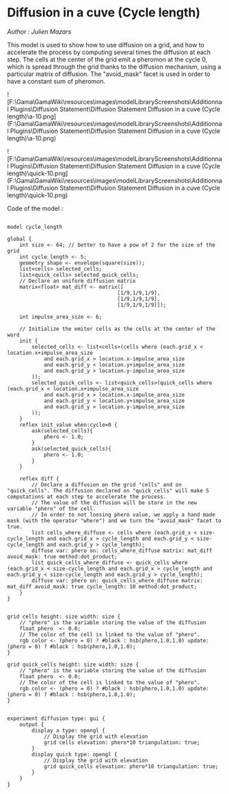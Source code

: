 [//]: # (keyword|operator_hsb)
[//]: # (keyword|statement_diffuse)
[//]: # (keyword|type_matrix)
[//]: # (keyword|concept_diffusion)
[//]: # (keyword|concept_matrix)
[//]: # (keyword|concept_math)
[//]: # (keyword|concept_elevation)
# Diffusion in a cuve (Cycle length)


_Author : Julien Mazars_

This model is used to show how to use diffusion on a grid, and how to accelerate the process by computing several times the diffusion at each step. The cells at the center of the grid emit a pheromon at the cycle 0, which is spread through the grid thanks to the diffusion mechanism, using a particular matrix of diffusion. The "avoid_mask" facet is used in order to have a constant sum of pheromon. 


![F:\Gama\GamaWiki\resources\images\modelLibraryScreenshots\Additionnal Plugins\Diffusion Statement\Diffusion Statement Diffusion in a cuve (Cycle length)\a-10.png](F:\Gama\GamaWiki\resources\images\modelLibraryScreenshots\Additionnal Plugins\Diffusion Statement\Diffusion Statement Diffusion in a cuve (Cycle length)\a-10.png)

![F:\Gama\GamaWiki\resources\images\modelLibraryScreenshots\Additionnal Plugins\Diffusion Statement\Diffusion Statement Diffusion in a cuve (Cycle length)\quick-10.png](F:\Gama\GamaWiki\resources\images\modelLibraryScreenshots\Additionnal Plugins\Diffusion Statement\Diffusion Statement Diffusion in a cuve (Cycle length)\quick-10.png)

Code of the model : 

```

model cycle_length

global {
	int size <- 64; // better to have a pow of 2 for the size of the grid
	int cycle_length <- 5;
  	geometry shape <- envelope(square(size));
  	list<cells> selected_cells;
  	list<quick_cells> selected_quick_cells;
  	// Declare an uniform diffusion matrix
  	matrix<float> mat_diff <- matrix([
									[1/9,1/9,1/9],
									[1/9,1/9,1/9],
									[1/9,1/9,1/9]]);
									
	int impulse_area_size <- 6;

	// Initialize the emiter cells as the cells at the center of the word
	init {
		selected_cells <- list<cells>(cells where (each.grid_x < location.x+impulse_area_size
			and each.grid_x > location.x-impulse_area_size
			and each.grid_y < location.y+impulse_area_size
			and each.grid_y > location.y-impulse_area_size
		));
		selected_quick_cells <- list<quick_cells>(quick_cells where (each.grid_x < location.x+impulse_area_size
			and each.grid_x > location.x-impulse_area_size
			and each.grid_y < location.y+impulse_area_size
			and each.grid_y > location.y-impulse_area_size
		));
	}
	reflex init_value when:cycle=0 {
		ask(selected_cells){
			phero <- 1.0;
		}
		ask(selected_quick_cells){
			phero <- 1.0;
		}		
	}

	reflex diff {
		// Declare a diffusion on the grid "cells" and on "quick_cells". The diffusion declared on "quick_cells" will make 5 computations at each step to accelerate the process. 
		// The value of the diffusion will be store in the new variable "phero" of the cell.
		// In order to not loosing phero value, we apply a hand made mask (with the operator "where") and we turn the "avoid_mask" facet to true.
		list cells_where_diffuse <- cells where (each.grid_x < size-cycle_length and each.grid_x > cycle_length and each.grid_y < size-cycle_length and each.grid_y > cycle_length);
		diffuse var: phero on: cells_where_diffuse matrix: mat_diff avoid_mask: true method:dot_product;	
		list quick_cells_where_diffuse <- quick_cells where (each.grid_x < size-cycle_length and each.grid_x > cycle_length and each.grid_y < size-cycle_length and each.grid_y > cycle_length);
		diffuse var: phero on: quick_cells_where_diffuse matrix: mat_diff avoid_mask: true cycle_length: 10 method:dot_product;
	}
}


grid cells height: size width: size {
	// "phero" is the variable storing the value of the diffusion
	float phero  <- 0.0;
	// The color of the cell is linked to the value of "phero".
	rgb color <- (phero = 0) ? #black : hsb(phero,1.0,1.0) update: (phero = 0) ? #black : hsb(phero,1.0,1.0);
} 

grid quick_cells height: size width: size {
	// "phero" is the variable storing the value of the diffusion
	float phero  <- 0.0;
	// The color of the cell is linked to the value of "phero".
	rgb color <- (phero = 0) ? #black : hsb(phero,1.0,1.0) update: (phero = 0) ? #black : hsb(phero,1.0,1.0);
} 


experiment diffusion type: gui {
	output {
		display a type: opengl {
			// Display the grid with elevation
			grid cells elevation: phero*10 triangulation: true;
		}
		display quick type: opengl {
			// Display the grid with elevation
			grid quick_cells elevation: phero*10 triangulation: true;
		}
	}
}
```
